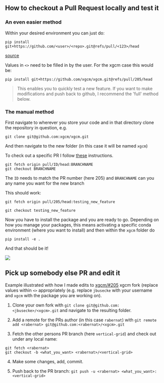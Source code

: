 ## How to checkout a Pull Request locally and test it

### An even easier method
Within your desired environment you can just do:
```
pip install git+https://github.com/<user>/<repo>.git@refs/pull/<123>/head
```


[source](https://stackoverflow.com/questions/13561618/pip-how-to-install-a-git-pull-request)

Values in `<>` need to be filled in by the user. For the xgcm case this would be:

```
pip install git+https://github.com/xgcm/xgcm.git@refs/pull/205/head

```


> This enables you to quickly test a new feature. If you want to make modifications and push back to github, I recommend the 'full' method below.

### The manual method

First navigate to wherever you store your code and in that directory clone the repository in question, e.g.
```
git clone git@github.com:xgcm/xgcm.git
```
And then navigate to the new folder (in this case it will be named `xgcm`)

To check out a specific PR I follow [these](https://docs.github.com/en/enterprise/2.15/user/articles/checking-out-pull-requests-locally) instructions. 

```
git fetch origin pull/ID/head:BRANCHNAME
git checkout BRANCHNAME
```
The `ID` needs to match the PR number (here 205) and `BRANCHNAME` can you any name you want for the new branch

This should work:
```
git fetch origin pull/205/head:testing_new_feature

git checkout testing_new_feature
```

Now you have to install the package and you are ready to go. Depending on how you manage your packages, this means activating a specific conda environment (where you want to install) and then within the `xgcm` folder do 
```
pip install -e .
```

And that should be it!

![](https://media.giphy.com/media/CjmvTCZf2U3p09Cn0h/giphy.gif)

## Pick up somebody else PR and edit it

Example illustrated with how I made edits to [xgcm/#205](https://github.com/xgcm/xgcm/pull/205) xgcm fork (replace values within `<>` appropriately (e.g. replace `jbusecke` with your username and `xgcm` with the package you are working on).

1. Clone your own fork with `git clone git@github.com:<jbusecke>/<xgcm>.git` and navigate to the resulting folder.

2. Add a remote for the PRs author (in this case `rabernat`) with `git remote add <rabernat> git@github.com:<rabernat>/<xgcm>.git`

3. Fetch the other persons PR branch (here `vertical-grid`) and check out under any local name:
```
git fetch <rabernat>
git checkout -b <what_you_want> <rabernat>/<vertical-grid>
```

4. Make some changes, add, commit. 

5. Push back to the PR branch: `git push -u <rabernat> <what_you_want>:<vertical-grid>`
